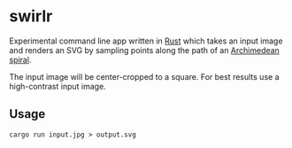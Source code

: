 # swirlr

Experimental command line app written in [Rust](https://www.rust-lang.org/) which takes an input image and renders an SVG by sampling points along the path of an [Archimedean spiral](https://en.wikipedia.org/wiki/Archimedean_spiral).

The input image will be center-cropped to a square. For best results use a high-contrast input image.

## Usage

```
cargo run input.jpg > output.svg
```
